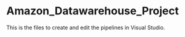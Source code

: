 # Amazon_Datawarehouse_Project

This is the files to create and edit the pipelines in Visual Studio.
